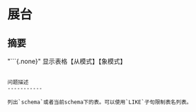 展台
===========

摘要
--------

"```{.none}"
显示表格【从模式】【象模式】
```

问题描述
-----------

列出`schema`或者当前schema下的表。可以使用`LIKE`子句限制表名列表。
